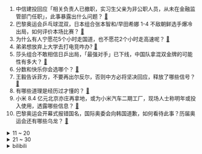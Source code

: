1. 中信建投回应「相关负责人已撤职，实习生父亲为非公职人员，从未在金融监管部门任职」，此事暴露出什么问题？ [:link:](https://www.zhihu.com/question/662746870)
2. 巴黎奥运会乒乓球混双，日本组合张本智和/早田希娜 1-4 不敌朝鲜选手爆冷出局，如何评价本场比赛？ [:link:](https://www.zhihu.com/question/662757265)
3. 为什么有人宁愿花5个小时走国道，也不愿花2个小时走高速呢？ [:link:](https://www.zhihu.com/question/662017658)
4. 弟弟想放弃上大学去打电竞咋办? [:link:](https://www.zhihu.com/question/605640444)
5. 莎头组合不敢相信日乒出局，「最强对手」已下线，中国队拿混双金牌的可能性有多大？ [:link:](https://www.zhihu.com/question/662757357)
6. 分数和快乐你会选哪个？ [:link:](https://www.zhihu.com/question/662661733)
7. 王毅告诉菲方，不要再出尔反尔，否则中方必将坚决回应，释放了哪些信号？ [:link:](https://www.zhihu.com/question/662719345)
8. 有哪些道理是经历过才懂的？ [:link:](https://www.zhihu.com/question/655961997)
9. 小米 8.4 亿元北京亦庄再拿地，或为小米汽车二期工厂，现场人士称明年或投入使用，透露哪些信息？ [:link:](https://www.zhihu.com/question/662715321)
10. 巴黎奥运会开幕式报错国名，国际奥委会向韩国道歉，如何看待此事？历届奥运会还有哪些乌龙？ [:link:](https://www.zhihu.com/question/662708188)
<details>
<summary>11 ~ 20</summary>

11. 哪家券商可以做可转债的量化交易？ [:link:](https://www.zhihu.com/question/506613179)
12. 如何看待巴黎圣母院以施工状态出现在巴黎奥运会开幕式中？它为什么还没有修好？ [:link:](https://www.zhihu.com/question/662677555)
13. 女子提前 3 分钟敲门办业务惹怒交警，后续称「让她到交警队接受道歉」，如何看待此事及其处理方式？ [:link:](https://www.zhihu.com/question/662708972)
14. 本次巴以冲突中以色列算不算打得一拳开免得百拳来？ [:link:](https://www.zhihu.com/question/660144501)
15. 为什么每天下班后运动「挥汗如雨」，体重反而胖两斤，为什么越练越肥？ [:link:](https://www.zhihu.com/question/662539633)
16. 俄乌战争打了三年，俄罗斯房价涨疯了，俄罗斯房价飙升的原因是什么？这将给社会和国家带来什么影响？ [:link:](https://www.zhihu.com/question/662650387)
17. 原本计划好这周末和男朋友一起给我过生日，结果他为了180/小时的加班费毁约了，我该生气吗？ [:link:](https://www.zhihu.com/question/662405523)
18. 为什么这么多人喜欢散兵？ [:link:](https://www.zhihu.com/question/657264926)
19. 有哪些特征的人能在职场上混得好？ [:link:](https://www.zhihu.com/question/662424755)
20. 广东省率先实施游戏“无需版号即可上线”，此举会对游戏行业有什么影响？ [:link:](https://www.zhihu.com/question/662662100)
</details>
<details>
<summary>21 ~ 30</summary>

21. 年纪大了可以用毕生遗产去南极旅游，然后跳到冰山里冻住，等待未来科技的复活吗？ [:link:](https://www.zhihu.com/question/662703041)
22. 婆婆家里在小区门口开小超市，但是三番五次的跟孩子说以后去拿东西吃要花钱买，我该怎么和孩子说？ [:link:](https://www.zhihu.com/question/662524508)
23. 苹果手机销量四年来首次跌出中国前五，头显设备也难卖，苹果怎么了？ [:link:](https://www.zhihu.com/question/662701210)
24. 你目前的烦恼是啥？ [:link:](https://www.zhihu.com/question/662107550)
25. 孩子马上上小学一年级，性格比较活泼，想法比较多，适合严厉一点的老师吗？ [:link:](https://www.zhihu.com/question/657897061)
26. 2024 LPL 夏季赛FPX 0:2 TES，如何评价这场比赛？ [:link:](https://www.zhihu.com/question/662742871)
27. 在家带孩子和出门上班，你会选择哪一个？ [:link:](https://www.zhihu.com/question/660469906)
28. 有哪个瞬间，你秒懂了别人的暗示？ [:link:](https://www.zhihu.com/question/651481118)
29. 有没有一听就觉得惊艳的句子？ [:link:](https://www.zhihu.com/question/602061656)
30. 2024 巴黎奥运会混合团体 10 米气步枪，中国组合黄雨婷/盛李豪夺本届奥运首金，如何评价这场比赛？ [:link:](https://www.zhihu.com/question/662723447)
</details><details>
<summary>bilibili</summary>

</details>